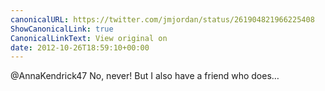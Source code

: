 ```yaml
---
canonicalURL: https://twitter.com/jmjordan/status/261904821966225408
ShowCanonicalLink: true
CanonicalLinkText: View original on
date: 2012-10-26T18:59:10+00:00
---
```

@AnnaKendrick47 No, never! But I also have a friend who does…